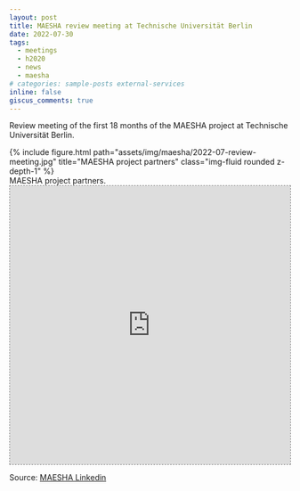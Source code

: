 ```yaml
---
layout: post
title: MAESHA review meeting at Technische Universität Berlin
date: 2022-07-30
tags:
  - meetings
  - h2020
  - news
  - maesha
# categories: sample-posts external-services
inline: false
giscus_comments: true
---
```


Review meeting of the first 18 months of the MAESHA project at Technische Universität Berlin.

<div class="row">
    <div class="col-sm mt-3 mt-md-0">
        {% include figure.html path="assets/img/maesha/2022-07-review-meeting.jpg" title="MAESHA project partners" class="img-fluid rounded z-depth-1" %}
    </div>
</div>
<div class="caption">
    MAESHA project partners.
</div>

<div class="l-page">
  <iframe src="https://www.linkedin.com/embed/feed/update/urn:li:share:6954832766479818752" frameborder='0' scrolling='no' height="500px" width="100%" style="border: 1px dashed grey;"></iframe>
</div>

Source: [MAESHA Linkedin](https://www.linkedin.com/posts/h2020-maesha_mayotte-activity-6954832767419355136-qWIa?utm_source=linkedin_share&utm_medium=member_desktop_web)
